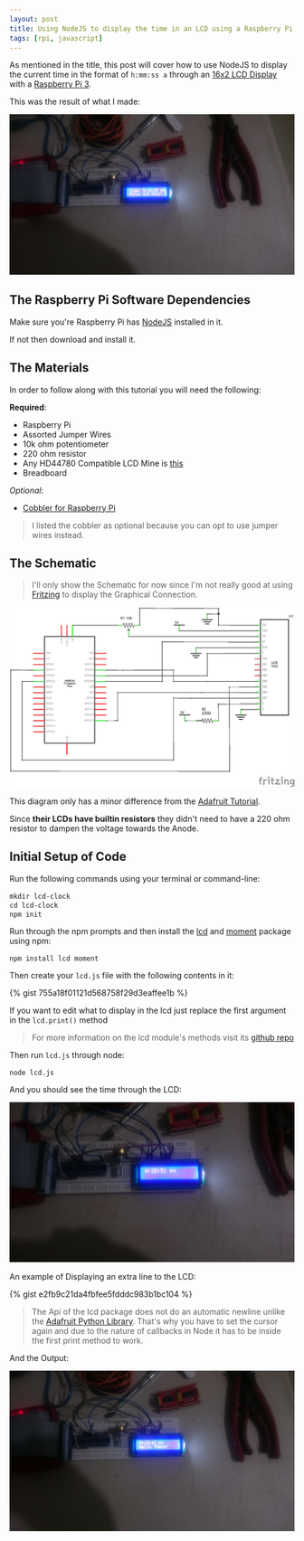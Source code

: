 ```yaml
---
layout: post
title: Using NodeJS to display the time in an LCD using a Raspberry Pi
tags: [rpi, javascript]
---
```


As mentioned in the title, this post will cover how to use NodeJS to display the current time in the format of `h:mm:ss a` through an [16x2 LCD Display][2] with a [Raspberry Pi 3][3].

This was the result of what I made:

![LCD Display using JS](/assets/images/lcd_time_extra.JPG)

## The Raspberry Pi Software Dependencies

Make sure you're Raspberry Pi has [NodeJS][nodejs] installed in it.

If not then download and install it.

## The Materials

In order to follow along with this tutorial you will need the following:

**Required**:

* Raspberry Pi 
* Assorted Jumper Wires 
* 10k ohm potentiometer
* 220 ohm resistor 
* Any HD44780 Compatible LCD Mine is [this][this]
* Breadboard

*Optional*:

* [Cobbler for Raspberry Pi][cobbler] 
 
> I listed the cobbler as optional because you can opt to use jumper wires instead.

## The Schematic 

> I'll only show the Schematic for now since I'm not really good at using [Fritzing][fritzing] to display the Graphical Connection.

![Schematic Diagram](/assets/images/schematic-lcd.png)

This diagram only has a minor difference from the [Adafruit Tutorial][adafruit-tutorial]. 

Since **their LCDs have builtin resistors** they didn't need to have a 220 ohm resistor to dampen the voltage towards the Anode.

## Initial Setup of Code

Run the following commands using your terminal or command-line:

    mkdir lcd-clock
    cd lcd-clock
    npm init

Run through the npm prompts and then install the [lcd][lcd-package] and [moment][moment] package using npm:

    npm install lcd moment

Then create your `lcd.js` file with the following contents in it:

{% gist 755a18f01121d568758f29d3eaffee1b %}

If you want to edit what to display in the lcd just replace the first argument in the `lcd.print()` method

> For more information on the lcd module's methods visit its [github repo][lcd-package]

Then run `lcd.js` through node:

    node lcd.js

And you should see the time through the LCD:

![Initial Time Display](/assets/images/initial-display.JPG)

An example of Displaying an extra line to the LCD:

{% gist e2fb9c21da4fbfee5fdddc983b1bc104 %}

> The Api of the lcd package does not do an automatic newline unlike the [Adafruit Python Library][adafruit-python]. That's why you have to set the cursor again and due to the nature of callbacks in Node it has to be inside the first print method to work. 

And the Output:

![Double Line LCD](/assets/images/two-lines-lcd.JPG)

[1]: https://rxjs-dev.firebaseapp.com/
[2]: https://www.amazon.com/TC1602A-09T-Compatible-Backlight-Adafruit-Raspberry/dp/B07BV14Y4D?SubscriptionId=AKIAILSHYYTFIVPWUY6Q&tag=duckduckgo-d-20&linkCode=xm2&camp=2025&creative=165953&creativeASIN=B07BV14Y4D
[3]: https://www.raspberrypi.org/products/raspberry-pi-3-model-b/
[cobbler]: https://www.adafruit.com/product/2028
[adafruit-tutorial]: https://learn.adafruit.com/assets/1757
[fritzing]: http://fritzing.org/home/
[lcd-package]: https://github.com/fivdi/lcd
[moment]: https://momentjs.com/
[8x1-display]: https://www.amazon.com/8x1-Character-LCD-STN-Blue/dp/B01GK6YJOU
[nodejs]: https://nodejs.org/en/
[adafruit-python]: https://github.com/adafruit/Adafruit_Python_CharLCD
[this]: https://www.buydisplay.com/default/character-16x2-blue-lcd-display-module-hd44780-white-on-blue
